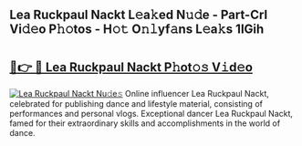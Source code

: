 ## Lea Ruckpaul Nackt L𝚎a𝚔ed N𝚞𝚍e - Part-CrI Vi𝚍𝚎o P𝚑𝚘tos - H𝚘𝚝 O𝚗𝚕yf𝚊ns L𝚎a𝚔s 1IGih

# <h2><a href="http://kf9vu1.oniu.top/?m=Lea+Ruckpaul+Nackt">🔗👉 🔴 Lea Ruckpaul Nackt P𝚑ot𝚘𝚜 V𝚒d𝚎o</a></h2>

[![Lea Ruckpaul Nackt Nu𝚍e𝚜](https://i.imgur.com/0qMVB7G.gif)](http://kf9vu1.oniu.top/?m=Lea+Ruckpaul+Nackt)
Online influencer Lea Ruckpaul Nackt, celebrated for publishing dance and lifestyle material, consisting of performances and personal vlogs. Exceptional dancer Lea Ruckpaul Nackt, famed for their extraordinary skills and accomplishments in the world of dance.  
